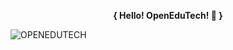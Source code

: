 **<p align="center">{ Hello! OpenEduTech! 👋 }</p>** 
![OPENEDUTECH](https://user-images.githubusercontent.com/31360564/172603425-a68c621f-e50d-48fd-877e-b551e49c6288.png)
